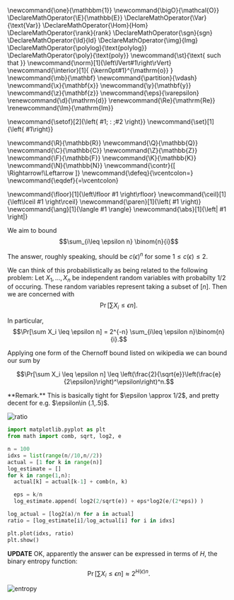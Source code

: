 \newcommand{\one}{\mathbbm{1}}
\newcommand{\bigO}{\mathcal{O}}
\DeclareMathOperator{\E}{\mathbb{E}}
\DeclareMathOperator{\Var}{\text{Var}}
\DeclareMathOperator{\Hom}{Hom}
\DeclareMathOperator{\rank}{rank}
\DeclareMathOperator{\sgn}{sgn}
\DeclareMathOperator{\Id}{Id}
\DeclareMathOperator{\img}{Img}
\DeclareMathOperator{\polylog}{\text{polylog}}
\DeclareMathOperator{\poly}{\text{poly}}
\newcommand{\st}{\text{ such that }}
\newcommand{\norm}[1]{\left\lVert#1\right\rVert}
\newcommand{\interior}[1]{ {\kern0pt#1}^{\mathrm{o}} }
\newcommand{\mb}{\mathbf}
\newcommand{\partition}{\vdash}
\newcommand{\x}{\mathbf{x}}
\newcommand{\y}{\mathbf{y}}
\newcommand{\z}{\mathbf{z}}
\newcommand{\eps}{\varepsilon}
\renewcommand{\d}{\mathrm{d}}
\renewcommand{\Re}{\mathrm{Re}}
\renewcommand{\Im}{\mathrm{Im}}

\newcommand{\setof}[2]{\left\{ #1\; : \;#2 \right\}}
\newcommand{\set}[1]{\left\{ #1\right\}}

\newcommand{\R}{\mathbb{R}}
\newcommand{\Q}{\mathbb{Q}}
\newcommand{\C}{\mathbb{C}}
\newcommand{\Z}{\mathbb{Z}}
\newcommand{\F}{\mathbb{F}}
\newcommand{\K}{\mathbb{K}}
\newcommand{\N}{\mathbb{N}}
\newcommand{\contr}{\[ \Rightarrow\!\Leftarrow \]}
\newcommand{\defeq}{\vcentcolon=}
\newcommand{\eqdef}{=\vcentcolon}

\newcommand{\floor}[1]{\left\lfloor #1 \right\rfloor}
\newcommand{\ceil}[1]{\left\lceil #1 \right\rceil}
\newcommand{\paren}[1]{\left( #1 \right)}
\newcommand{\ang}[1]{\langle #1 \rangle}
\newcommand{\abs}[1]{\left| #1 \right|}


We aim to bound
$$\sum_{i\leq \epsilon n} \binom{n}{i}$$

The answer, roughly speaking, should be $c(\epsilon)^n$ for some
$1 \leq c(\epsilon) \leq 2$.

We can think of this probabilistically as being related to the
following problem:
Let $X_1,\ldots, X_n$ be independent random variables with
probabilty $1/2$ of occuring. These random variables represent
taking a subset of $[n]$.
Then we are concerned with 
$$\Pr[\sum X_i \leq \epsilon n].$$

In particular, 
$$\Pr[\sum X_i \leq \epsilon n] = 2^{-n} \sum_{i\leq \epsilon
n}\binom{n}{i}.$$

Applying one form of the Chernoff bound listed on wikipedia 
we can bound our sum by

$$\Pr[\sum X_i \leq \epsilon n] \leq
\left(\frac{2}{\sqrt{e}}\left(\frac{e}{2\epsilon}\right)^\epsilon\right)^n.$$

<div class="rmk envbox">**Remark.**
This is basically tight for $\epsilon \approx 1/2$, and pretty
decent for e.g. $\epsilon\in (.1,.5)$.
</div>

![ratio](src/images/combo_dude.png)


```python
import matplotlib.pyplot as plt
from math import comb, sqrt, log2, e

n = 100
idxs = list(range(n//10,n//2))
actual = [1 for k in range(n)]
log_estimate = []
for k in range(1,n):
  actual[k] = actual[k-1] + comb(n, k)

  eps = k/n
  log_estimate.append( log2(2/sqrt(e)) + eps*log2(e/(2*eps)) ) 

log_actual = [log2(a)/n for a in actual]
ratio = [log_estimate[i]/log_actual[i] for i in idxs]

plt.plot(idxs, ratio)
plt.show()

```

**UPDATE**
OK, apparently the answer can be expressed in terms of $H$,
the binary entropy function:
$$\Pr[\sum X_i \leq \epsilon n]  \approx 2^{H(\epsilon)n}.$$

![entropy](src/images/entropy_curve.png)


